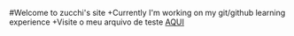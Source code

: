 
#Welcome to zucchi's site
+Currently I'm working on my git/github learning experience
+Visite o meu arquivo de teste [AQUI](https://zucchi43.github.io/Learning-Git-Hub/Teste.txt)
